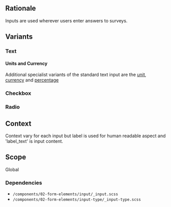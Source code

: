 ## Rationale
Inputs are used wherever users enter answers to surveys.

## Variants

### Text

#### Units and Currency
Additional specialist variants of the standard text input are the [unit](unit), [currency](currency) and [percentage](input--percentage)

### Checkbox

### Radio

## Context
Context vary for each input but label is used for human readable aspect and
'label_text' is input content.

## Scope
Global

### Dependencies
* `/components/02-form-elements/input/_input.scss`
* `/components/02-form-elements/input-type/_input-type.scss`
